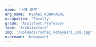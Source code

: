 ```yaml
---
name: '小林 諒平'
eng_name: 'Ryohei KOBAYASHI'
occupation: 'Faculty'
grade: 'Assistant Professor'
team: 'Architecture'
img: '/uploads/ryohei_kobayashi_128.jpg'
username: 'kobayashi'
---
```

